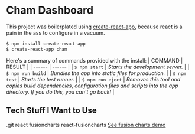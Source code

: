 # Cham Dashboard
This project was boilerplated using [create-react-app](https://facebook.github.io/react/blog/2016/07/22/create-apps-with-no-configuration.html), because react is a pain in the ass to configure in a vacuum.

```sh
$ npm install create-react-app 
$ create-react-app cham
```


Here's a summary of commands provided with the install:
| COMMAND | RESULT |
| ------ | ------ |
| ``` $ npm start ``` | _Starts the development server._ |
| ``` $ npm run build ``` | _Bundles the app into static files for production._ |
| ``` $ npm test ``` | _Starts the test runner._ |
| ``` $ npm run eject ``` | _Removes this tool and copies build dependencies, configuration files and scripts into the app directory. If you do this, you can’t go back!_ |

## Tech Stuff I Want to Use

.git
react
fusioncharts
react-fusioncharts 
[See fusion charts demo](http://www.fusioncharts.com/react-charts/#/demos/ex3)

